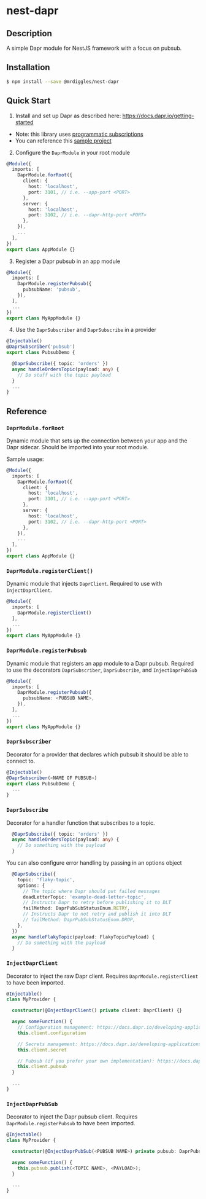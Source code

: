 # nest-dapr

## Description

A simple Dapr module for NestJS framework with a focus on pubsub.

## Installation

```bash
$ npm install --save @mrdiggles/nest-dapr
```

## Quick Start

1. Install and set up Dapr as described here: https://docs.dapr.io/getting-started
  * Note: this library uses [programmatic subscriptions](https://docs.dapr.io/developing-applications/building-blocks/pubsub/subscription-methods/#programmatic-subscriptions)
  * You can reference this [sample project](https://github.com/Umbrage-Studios/nestjs-dapr/tree/main/apps/backend)
2. Configure the `DaprModule` in your root module

```ts
@Module({
  imports: [
    DaprModule.forRoot({
      client: {
        host: 'localhost',
        port: 3101, // i.e. --app-port <PORT>
      },
      server: {
        host: 'localhost',
        port: 3102, // i.e. --dapr-http-port <PORT>
      },
    }),
    ...
  ],
})
export class AppModule {}
```

3. Register a Dapr pubsub in an app module

```ts
@Module({
  imports: [
    DaprModule.registerPubsub({
      pubsubName: 'pubsub',
    }),
  ],
  ...
})
export class MyAppModule {}
```

4. Use the `DaprSubscriber` and `DaprSubscribe` in a provider

```ts
@Injectable()
@DaprSubscriber('pubsub')
export class PubsubDemo {

  @DaprSubscribe({ topic: 'orders' })
  async handleOrdersTopic(payload: any) {
    // Do stuff with the topic payload
  }
  ...
}
```

## Reference

### `DaprModule.forRoot`

Dynamic module that sets up the connection between your app and the Dapr sidecar. Should be imported into your root module.

Sample usage:

```ts
@Module({
  imports: [
    DaprModule.forRoot({
      client: {
        host: 'localhost',
        port: 3101, // i.e. --app-port <PORT>
      },
      server: {
        host: 'localhost',
        port: 3102, // i.e. --dapr-http-port <PORT>
      },
    }),
    ...
  ],
})
export class AppModule {}
```

### `DaprModule.registerClient()`

Dynamic module that injects `DaprClient`. Required to use with `InjectDaprClient`.

```ts
@Module({
  imports: [
    DaprModule.registerClient()
  ],
  ...
})
export class MyAppModule {}
```

### `DaprModule.registerPubsub`

Dynamic module that registers an app module to a Dapr pubsub. Required to use the decorators `DaprSubscriber`, `DaprSubscribe`, and `InjectDaprPubSub`

```ts
@Module({
  imports: [
    DaprModule.registerPubsub({
      pubsubName: <PUBSUB NAME>,
    }),
  ],
  ...
})
export class MyAppModule {}
```

### `DaprSubscriber`

Decorator for a provider that declares which pubsub it should be able to connect to.

```ts
@Injectable()
@DaprSubscriber(<NAME OF PUBSUB>)
export class PubsubDemo {
  ...
}
```

### `DaprSubscribe`

Decorator for a handler function that subscribes to a topic.

```ts
  @DaprSubscribe({ topic: 'orders' })
  async handleOrdersTopic(payload: any) {
    // Do something with the payload
  }
```

You can also configure error handling by passing in an options object

```ts
  @DaprSubscribe({
    topic: 'flaky-topic',
    options: {
      // The topic where Dapr should put failed messages
      deadLetterTopic: 'example-dead-letter-topic',
      // Instructs Dapr to retry before publishing it to DLT
      failMethod: DaprPubSubStatusEnum.RETRY,
      // Instructs Dapr to not retry and publish it into DLT
      // failMethod: DaprPubSubStatusEnum.DROP,
    },
  })
  async handleFlakyTopic(payload: FlakyTopicPayload) {
    // Do something with the payload
  }
```

### `InjectDaprClient`

Decorator to inject the raw Dapr client. Requires `DaprModule.registerClient` to have been imported.

```ts
@Injectable()
class MyProvider {

  constructor(@InjectDaprClient() private client: DaprClient) {}

  async someFunction() {
    // Configuration management: https://docs.dapr.io/developing-applications/building-blocks/configuration/
    this.client.configuration

    // Secrets management: https://docs.dapr.io/developing-applications/building-blocks/secrets/
    this.client.secret

    // Pubsub (if you prefer your own implementation): https://docs.dapr.io/developing-applications/building-blocks/pubsub/
    this.client.pubsub
  }

  ...
}
```

### `InjectDaprPubSub`

Decorator to inject the Dapr pubsub client. Requires `DaprModule.registerPubsub` to have been imported.

```ts
@Injectable()
class MyProvider {

  constructor(@InjectDaprPubSub(<PUBSUB NAME>) private pubsub: DaprPubsub<T>) {}

  async someFunction() {
    this.pubsub.publish(<TOPIC NAME>, <PAYLOAD>);
  }

  ...
}
```
